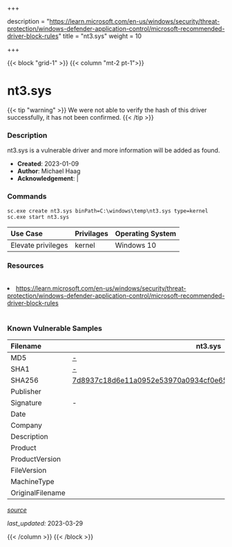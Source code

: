 +++

description = "https://learn.microsoft.com/en-us/windows/security/threat-protection/windows-defender-application-control/microsoft-recommended-driver-block-rules"
title = "nt3.sys"
weight = 10

+++


{{< block "grid-1" >}}
{{< column "mt-2 pt-1">}}


# nt3.sys 


{{< tip "warning" >}}
We were not able to verify the hash of this driver successfully, it has not been confirmed.
{{< /tip >}}


### Description

nt3.sys is a vulnerable driver and more information will be added as found.

- **Created**: 2023-01-09
- **Author**: Michael Haag
- **Acknowledgement**:  | [](https://twitter.com/)

### Commands

```
sc.exe create nt3.sys binPath=C:\windows\temp\nt3.sys type=kernel
sc.exe start nt3.sys
```

| Use Case | Privilages | Operating System | 
|:---- | ---- | ---- |
| Elevate privileges | kernel | Windows 10 |

### Resources
<br>
<li><a href=" https://learn.microsoft.com/en-us/windows/security/threat-protection/windows-defender-application-control/microsoft-recommended-driver-block-rules"> https://learn.microsoft.com/en-us/windows/security/threat-protection/windows-defender-application-control/microsoft-recommended-driver-block-rules</a></li>
<br>

### Known Vulnerable Samples

| Filename | nt3.sys |
|:---- | ---- | 
| MD5 | <a href="https://www.virustotal.com/gui/file/-">-</a> |
| SHA1 | <a href="https://www.virustotal.com/gui/file/-">-</a> |
| SHA256 | <a href="https://www.virustotal.com/gui/file/7d8937c18d6e11a0952e53970a0934cf0e65515637ac24d6ca52ccf4b93d385f">7d8937c18d6e11a0952e53970a0934cf0e65515637ac24d6ca52ccf4b93d385f</a> |
| Publisher |  |
| Signature | -   |
| Date |  |
| Company |  |
| Description |  |
| Product |  |
| ProductVersion |  |
| FileVersion |  |
| MachineType |  |
| OriginalFilename |  |



[*source*](https://github.com/magicsword-io/LOLDrivers/tree/main/yaml/nt3.sys.yml)

*last_updated:* 2023-03-29








{{< /column >}}
{{< /block >}}
